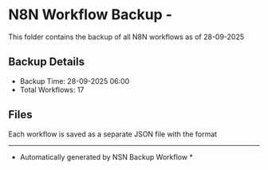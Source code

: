 # N8N Workflow Backup - 
This folder contains the backup of all N8N workflows as of 28-09-2025

## Backup Details
- Backup Time: 28-09-2025 06:00
- Total Workflows: 17

## Files
Each workflow is saved as a separate JSON file with the format

-----------
* Automatically generated by NSN Backup Workflow *